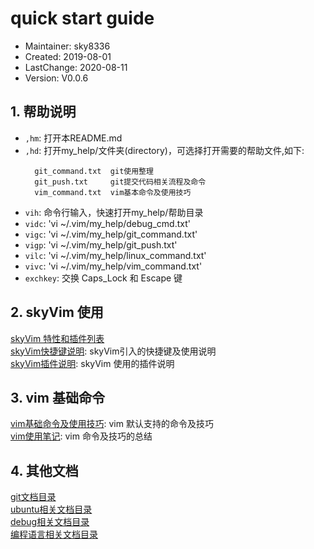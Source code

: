 # quick start guide
- Maintainer: sky8336
-    Created: 2019-08-01
- LastChange: 2020-08-11
-    Version: V0.0.6

## 1. 帮助说明
- `,hm`: 打开本README.md  
- `,hd`: 打开my_help/文件夹(directory)，可选择打开需要的帮助文件,如下:  
  ```
	git_command.txt  git使用整理  
	git_push.txt     git提交代码相关流程及命令  
	vim_command.txt  vim基本命令及使用技巧  
  ```
- `vih`: 命令行输入，快速打开my_help/帮助目录
- `vidc`: 'vi ~/.vim/my_help/debug_cmd.txt'
- `vigc`: 'vi ~/.vim/my_help/git_command.txt'
- `vigp`: 'vi ~/.vim/my_help/git_push.txt'
- `vilc`: 'vi ~/.vim/my_help/linux_command.txt'
- `vivc`: 'vi ~/.vim/my_help/vim_command.txt'
- `exchkey`: 交换 Caps_Lock 和 Escape 键  

## 2. skyVim 使用
[skyVim 特性和插件列表](https://github.com/sky8336/skyVim/blob/master/my_help/skyVim_feature_and_plugin_list.md)<br/>
[skyVim快捷键说明](https://github.com/sky8336/skyVim/blob/master/my_help/skyVim_shortcut_key.md): skyVim引入的快捷键及使用说明<br/>
[skyVim插件说明](https://github.com/sky8336/skyVim/blob/master/my_help/skyVim_plugin_instructions.md): skyVim 使用的插件说明<br/>

## 3. vim 基础命令   
[vim基础命令及使用技巧](https://github.com/sky8336/skyVim/blob/master/my_help/vim/vim_command.md): vim 默认支持的命令及技巧<br/>
[vim使用笔记](https://github.com/sky8336/skyVim/blob/master/my_help/vim/vim_usage_ref.md): vim 命令及技巧的总结<br/>


## 4. 其他文档
[git文档目录](https://github.com/sky8336/skyVim/tree/master/my_help/git)<br/>
[ubuntu相关文档目录](https://github.com/sky8336/skyVim/tree/master/my_help/ubuntu)<br/>
[debug相关文档目录](https://github.com/sky8336/skyVim/tree/master/my_help/debug)<br/>
[编程语言相关文档目录](https://github.com/sky8336/skyVim/tree/master/my_help/program_language)<br/>
